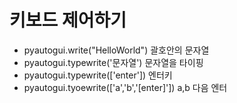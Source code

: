 # 키보드 제어하기
* pyautogui.write("HelloWorld") 괄호안의 문자열
* pyautogui.typewrite('문자열') 문자열을 타이핑
* pyautogui.typewrite(['enter']) 엔터키
* pyautogui.tyoewrite(['a','b','[enter]']) a,b 다음 엔터